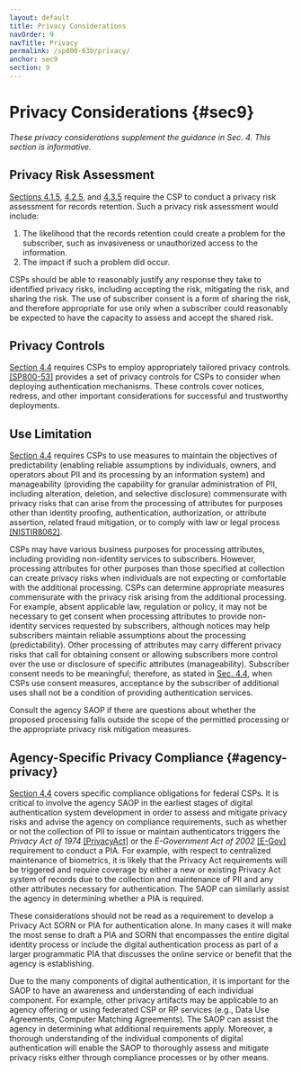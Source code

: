 ```yaml
---
layout: default
title: Privacy Considerations
navOrder: 9
navTitle: Privacy
permalink: /sp800-63b/privacy/
anchor: sec9
section: 9
---
```


# Privacy Considerations {#sec9}

*These privacy considerations supplement the guidance in Sec. 4. This section is informative.*

## Privacy Risk Assessment

[Sections 4.1.5](sec4_aal.md#aal1records), [4.2.5](sec4_aal.md#aal2records), and [4.3.5](sec4_aal.md#aal3records) require the CSP to conduct a privacy risk assessment for records retention. Such a privacy risk assessment would include:

1. The likelihood that the records retention could create a problem for the subscriber, such as invasiveness or unauthorized access to the information.
2. The impact if such a problem did occur.

CSPs should be able to reasonably justify any response they take to identified privacy risks, including accepting the risk, mitigating the risk, and sharing the risk. The use of subscriber consent is a form of sharing the risk, and therefore appropriate for use only when a subscriber could reasonably be expected to have the capacity to assess and accept the shared risk.

## Privacy Controls

[Section 4.4](sec4_aal.md#aal_privacy) requires CSPs to employ appropriately tailored privacy controls. [[SP800-53]](references.md#ref-SP800-53) provides a set of privacy controls for CSPs to consider when deploying authentication mechanisms. These controls cover notices, redress, and other important considerations for successful and trustworthy deployments.

## Use Limitation

[Section 4.4](sec4_aal.md#aal_privacy) requires CSPs to use measures to maintain the objectives of predictability (enabling reliable assumptions by individuals, owners, and operators about PII and its processing by an information system) and manageability (providing the capability for granular administration of PII, including alteration, deletion, and selective disclosure) commensurate with privacy risks that can arise from the processing of attributes for purposes other than identity proofing, authentication, authorization, or attribute assertion, related fraud mitigation, or to comply with law or legal process [[NISTIR8062]](references.md#ref-NISTIR8062).

CSPs may have various business purposes for processing attributes, including providing non-identity services to subscribers. However, processing attributes for other purposes than those specified at collection can create privacy risks when individuals are not expecting or comfortable with the additional processing. CSPs can determine appropriate measures commensurate with the privacy risk arising from the additional processing. For example, absent applicable law, regulation or policy, it may not be necessary to get consent when processing attributes to provide non-identity services requested by subscribers, although notices may help subscribers maintain reliable assumptions about the processing (predictability). Other processing of attributes may carry different privacy risks that call for obtaining consent or allowing subscribers more control over the use or disclosure of specific attributes (manageability). Subscriber consent needs to be meaningful; therefore, as stated in [Sec. 4.4](sec4_aal.md#aal_privacy), when CSPs use consent measures, acceptance by the subscriber of additional uses shall not be a condition of providing authentication services.

Consult the agency SAOP if there are questions about whether the proposed processing falls outside the scope of the permitted processing or the appropriate privacy risk mitigation measures.

## Agency-Specific Privacy Compliance {#agency-privacy}

[Section 4.4](sec4_aal.md#aal_privacy) covers specific compliance obligations for federal CSPs. It is critical to involve the agency SAOP in the earliest stages of digital authentication system development in order to assess and mitigate privacy risks and advise the agency on compliance requirements, such as whether or not the collection of PII to issue or maintain authenticators triggers the *Privacy Act of 1974* [[PrivacyAct]](references.md#ref-PrivacyAct) or the *E-Government Act of 2002* [[E-Gov]](references.md#ref-E-Gov) requirement to conduct a PIA. For example, with respect to centralized maintenance of biometrics, it is likely that the Privacy Act requirements will be triggered and require coverage by either a new or existing Privacy Act system of records due to the collection and maintenance of PII and any other attributes necessary for authentication. The SAOP can similarly assist the agency in determining whether a PIA is required.

These considerations should not be read as a requirement to develop a Privacy Act SORN or PIA for authentication alone. In many cases it will make the most sense to draft a PIA and SORN that encompasses the entire digital identity process or include the digital authentication process as part of a larger programmatic PIA that discusses the online service or benefit that the agency is establishing.

Due to the many components of digital authentication, it is important for the SAOP to have an awareness and understanding of each individual component. For example, other privacy artifacts may be applicable to an agency offering or using federated CSP or RP services (e.g., Data Use Agreements, Computer Matching Agreements). The SAOP can assist the agency in determining what additional requirements apply. Moreover, a thorough understanding of the individual components of digital authentication will enable the SAOP to thoroughly assess and mitigate privacy risks either through compliance processes or by other means.
